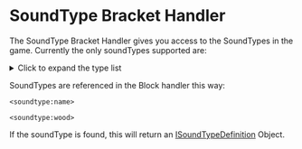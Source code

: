 # SoundType Bracket Handler


The SoundType Bracket Handler gives you access to the SoundTypes in the game.
Currently the only soundTypes supported are:

<details>
	<summary>Click to expand the type list</summary>
	<ul>
		<li>Wood</li>
		<li>Ground</li>
		<li>Plant</li>
		<li>Stone</li>
		<li>Metal</li>
		<li>Glass</li>
		<li>Cloth</li>
		<li>Sand</li>
		<li>Snow</li>
		<li>Ladder</li>
		<li>Anvil</li>
		<li>Slime</li>
	</ul>
</details>

SoundTypes are referenced in the Block handler this way:

```
<soundtype:name>

<soundtype:wood>
```

If the soundType is found, this will return an [ISoundTypeDefinition](/Mods/ContentTweaker/Vanilla/Types/Sound/ISoundTypeDefinition) Object.  